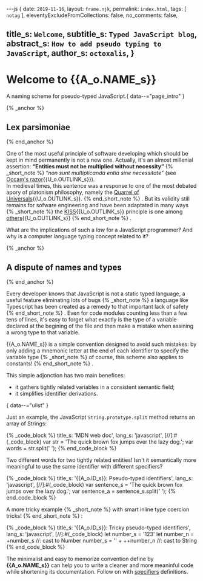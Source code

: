 ---js
{
  date:      `2019-11-16`,
  layout:    `frame.njk`,
  permalink: `index.html`,
  tags:      [ `notag` ],
  eleventyExcludeFromCollections: false,
  no_comments: false,

  title_s:    `Welcome`,
  subtitle_s: `Typed JavaScript blog`,
  abstract_s: `How to add pseudo typing to JavaScript`,
  author_s:   `octoxalis`,
}
---
[comment]: # (======== Post ========)
# Welcome to {{A_o.NAME_s}}

A naming scheme for pseudo-typed JavaScript.{ data--="page_intro" }

{% _anchor %}
## Lex parsimoniae
{% end_anchor %}


One of the most useful principle of software developing which should be kept in mind permanently is not a new one.
Actually, it's an almost millenial assertion: **<q>Entities must not be multiplied without necessity</q>**
{% _short_note %}
<q>_non sunt multiplicanda entia sine necessitate_</q> (see [Occam's razor]{{U_o.OUTLINK_s}}).<br/>
In medieval times, this sentence was a response to one of the most debated apory of platonism philosophy, namely the [Quarrel of Universals]{{U_o.OUTLINK_s}}.
{% end_short_note %}
.
But its validity still remains for sofware engineering and have been adaptated in many ways
{% _short_note %}
the [KISS]{{U_o.OUTLINK_s}} principle is one among [others]{{U_o.OUTLINK_s}}
{% end_short_note %}
.


What are the implications of such a _law_ for a JavaScript programmer? And why is a computer language typing concept related to it?


{% _anchor %}
## A dispute of names and types
{% end_anchor %}


Every developer knows that JavaScript is not a static typed language, a useful feature eliminating lots of bugs
{% _short_note %}
a language like Typescript has been created as a remedy to that important lack of safety
{% end_short_note %}
.
Even for code modules counting less than a few tens of lines, it's easy to forget what exactly is the type of a variable declared at the begining of the file and then make a mistake when assining a wrong type to that variable.

{{A_o.NAME_s}} is a simple convention designed to avoid such mistakes: by only adding a mnemonic letter at the end of each identifier to specify the variable type
{% _short_note %}
of course, this scheme also applies to constants!
{% end_short_note %}
.

This simple adjonction has two main benefices:
+ it gathers tightly related variables in a consistent semantic field;
+ it simplifies identifier derivations.

{ data--="ulist" }

Just an example, the JavaScript `String.prototype.split` method returns an array of Strings:

{% _code_block %}
    title_s: 'MDN web doc',
    lang_s: 'javascript',
[//]:#(_code_block)
var str = 'The quick brown fox jumps over the lazy dog.';
var words = str.split(' ');
{% end_code_block %}


Two different words for two tightly related entities! Isn't it semantically more meaningful to use the same identifier with different specifiers?

{% _code_block %}
    title_s: '{{A_o.ID_s}}: Pseudo-typed identifiers',
    lang_s: 'javascript',
[//]:#(_code_block)
var sentence_s = 'The quick brown fox jumps over the lazy dog.';
var sentence_a = sentence_s.split(' ');
{% end_code_block %}


A more tricky example
{% _short_note %}
with smart inline type coercion tricks!
{% end_short_note %}
:

{% _code_block %}
    title_s: '{{A_o.ID_s}}: Tricky pseudo-typed identifiers',
    lang_s: 'javascript',
[//]:#(_code_block)
let number_s = '123'
let number_n = +number_s    //: cast to Number
number_s = '' + ++number_n  //: cast to String
{% end_code_block %}


The minimalist and easy to memorize convention define by **{{A_o.NAME_s}}** can help you to write a cleaner and more meaninful code while shortening its documentation.
Follow on with [specifiers] definitions.


[comment]: # (======== Links ========)

[specifiers]: ./specifiers.html

[Occam's razor]: http://www.irishphilosophy.com/2014/05/27/who-sharpened-occams-razor/
[Quarrel of Universals]: https://en.wikipedia.org/wiki/Problem_of_universals
[KISS]: https://en.wikipedia.org/wiki/KISS_principle
[others]: https://effectivesoftwaredesign.com/2013/08/05/simplicity-in-software-design-kiss-yagni-and-occams-razor/